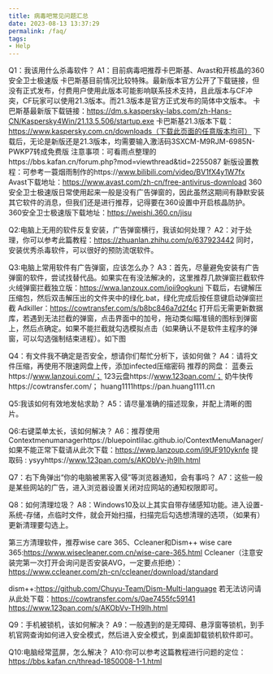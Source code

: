 ```yaml
---
title: 病毒吧常见问题汇总
date: 2023-08-13 13:37:29
permalink: /faq/
tags:
- Help
---
```


Q1：我该用什么杀毒软件？
A1：目前病毒吧推荐卡巴斯基、Avast和开核晶的360安全卫士极速版
卡巴斯基目前情况比较特殊。最新版本官方公开了下载链接，但没有正式发布，付费用户使用此版本可能影响联系技术支持，且此版本与CF冲突，CF玩家可以使用21.3版本。而21.3版本是官方正式发布的简体中文版本。
卡巴斯基最新版下载链接：https://dm.s.kaspersky-labs.com/zh-Hans-CN/Kaspersky4Win/21.13.5.506/startup.exe
卡巴斯基21.3版本下载：https://www.kaspersky.com.cn/downloads（下载此页面的任意版本均可）
下载后，无论是新版还是21.3版本，均需要输入激活码3SXCM-M9RJM-6985N-PWKP7转成免费版
注意事项：可看雨点整理的https://bbs.kafan.cn/forum.php?mod=viewthread&tid=2255087
新版设置教程：可参考一蓑烟雨制作的https://www.bilibili.com/video/BV1fX4y1W7fx
Avast下载地址：https://www.avast.com/zh-cn/free-antivirus-download
360安全卫士极速版日常使用起来一般是没有广告弹窗的，因此虽然这期间有静默安装其它软件的消息，但我们还是进行推荐，记得要在360设置中开启核晶防护。
360安全卫士极速版下载地址：https://weishi.360.cn/jisu


Q2:电脑上无用的软件反复安装，广告弹窗横行，我该如何处理？
A2：对于处理，你可以参考此篇教程：https://zhuanlan.zhihu.com/p/637923442
同时，安装优秀杀毒软件，可以很好的预防流氓软件。


Q3:电脑上常用软件有广告弹窗，应该怎么办？
A3：首先，尽量避免安装有广告弹窗的软件，尝试找替代品。如果实在有没法解决的，这里推荐几款弹窗拦截软件
火绒弹窗拦截独立版：https://wwa.lanzoux.com/ioii9ogkuni
下载后，右键解压压缩包，然后双击解压出的文件夹中的绿化.bat，绿化完成后按任意键启动弹窗拦截
Adkiller：https://cowtransfer.com/s/b8bc846a7d2f4c
打开后无需更新数据库，若遇到无法拦截的弹窗，点击界面中的加号，拖动类似瞄准镜的图标到弹窗上，然后点确定。如果不能拦截就勾选模拟点击（如果确认不是软件主程序的弹窗，可以勾选强制结束进程）。如下图


Q4：有文件我不确定是否安全，想请你们帮忙分析下，该如何做？
A4：请将文件压缩，再使用不限速网盘上传，添加infected压缩密码
推荐的网盘：
蓝奏云https://www.lanzoui.com/；
123云盘https://www.123pan.com/；
奶牛快传https://cowtransfer.com/；
huang1111https://pan.huang1111.cn


Q5:我该如何有效地发帖求助？
A5：请尽量准确的描述现象，并配上清晰的图片。


Q6:右键菜单太长，该如何解决？
A6：推荐使用Contextmenumanagerhttps://bluepointlilac.github.io/ContextMenuManager/
如果不能正常下载请从此次下载：https://wwp.lanzoup.com/i9UF910yknfe  提取码 : ysyyhttps://www.123pan.com/s/AKObVv-jh9Ih.html


Q7：右下角弹出“你的电脑被黑客入侵”等浏览器通知，会有事吗？
A7：这些一般是某些网站的广告，进入浏览器设置关闭对应网站的通知权限即可。


Q8：如何清理垃圾？
A8：Windows10及以上其实自带存储感知功能。进入设置-系统-存储，点临时文件，就会开始扫描，扫描完后勾选想清理的选项，（如果有）更新清理要勾选上。

第三方清理软件，推荐wise care 365、Ccleaner和Dism++
wise care 365:https://www.wisecleaner.com.cn/wise-care-365.html
Ccleaner（注意安装完第一次打开会询问是否安装AVG，一定要点拒绝）：https://www.ccleaner.com/zh-cn/ccleaner/download/standard

dism++:https://github.com/Chuyu-Team/Dism-Multi-language
若无法访问请从此处下载：https://cowtransfer.com/s/0ae7455fc59141
https://www.123pan.com/s/AKObVv-TH9Ih.html


Q9：手机被锁机，该如何解决？
A9：一般遇到的是无障碍、悬浮窗等锁机，到手机官网查询如何进入安全模式，然后进入安全模式，到桌面卸载锁机软件即可。


Q10:电脑经常蓝屏，怎么解决？
A10:你可以参考这篇教程进行问题的定位：https://bbs.kafan.cn/thread-1850008-1-1.html
